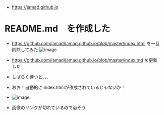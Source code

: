 * https://jamad.github.io


# README.md　を作成した
* https://github.com/jamad/jamad.github.io/blob/master/index.html  を一旦削除してみた
![image](https://user-images.githubusercontent.com/949913/235340078-84dabfca-29da-40f0-b920-93be7b20d3d0.png)

* https://github.com/jamad/jamad.github.io/blob/master/index.md を更新した
* しばらく待つと、、、
* おお！自動的に index.htmlが作成されているじゃないか！
* ![image](https://user-images.githubusercontent.com/949913/235340222-ecc72531-4394-45d2-82e9-9a4dd6a63b62.png)

* 画像のリンクが切れているので治そう
